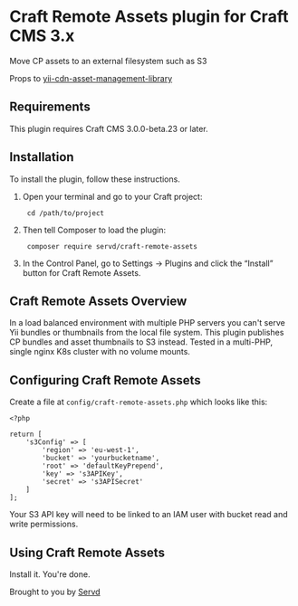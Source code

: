 # Craft Remote Assets plugin for Craft CMS 3.x

Move CP assets to an external filesystem such as S3

Props to [yii-cdn-asset-management-library](https://github.com/2amigos/yii-cdn-asset-management-library)

## Requirements

This plugin requires Craft CMS 3.0.0-beta.23 or later.

## Installation

To install the plugin, follow these instructions.

1. Open your terminal and go to your Craft project:

        cd /path/to/project

2. Then tell Composer to load the plugin:

        composer require servd/craft-remote-assets

3. In the Control Panel, go to Settings → Plugins and click the “Install” button for Craft Remote Assets.

## Craft Remote Assets Overview

In a load balanced environment with multiple PHP servers you can't serve Yii bundles or thumbnails
from the local file system. This plugin publishes CP bundles and asset thumbnails to S3 instead.
Tested in a multi-PHP, single nginx K8s cluster with no volume mounts.

## Configuring Craft Remote Assets

Create a file at `config/craft-remote-assets.php` which looks like this:

```
<?php

return [
    's3Config' => [
        'region' => 'eu-west-1',
        'bucket' => 'yourbucketname',
        'root' => 'defaultKeyPrepend',
        'key' => 's3APIKey',
        'secret' => 's3APISecret'
    ]
];
```

Your S3 API key will need to be linked to an IAM user with bucket read and write permissions.

## Using Craft Remote Assets

Install it. You're done.

Brought to you by [Servd](https://twitter.com/servdhost)
